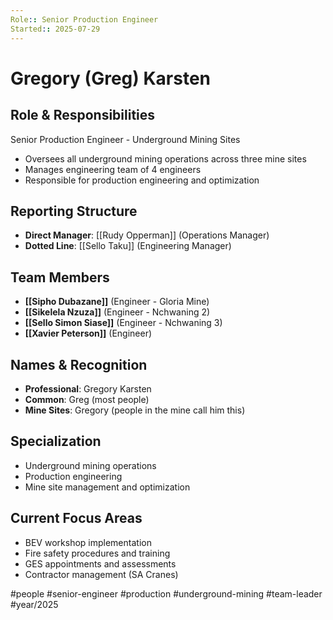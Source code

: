 ```yaml
---
Role:: Senior Production Engineer
Started:: 2025-07-29
---
```


# Gregory (Greg) Karsten

## Role & Responsibilities
Senior Production Engineer - Underground Mining Sites
- Oversees all underground mining operations across three mine sites
- Manages engineering team of 4 engineers
- Responsible for production engineering and optimization

## Reporting Structure
- **Direct Manager**: [[Rudy Opperman]] (Operations Manager)
- **Dotted Line**: [[Sello Taku]] (Engineering Manager)

## Team Members
- **[[Sipho Dubazane]]** (Engineer - Gloria Mine)
- **[[Sikelela Nzuza]]** (Engineer - Nchwaning 2)
- **[[Sello Simon Siase]]** (Engineer - Nchwaning 3)
- **[[Xavier Peterson]]** (Engineer)

## Names & Recognition
- **Professional**: Gregory Karsten
- **Common**: Greg (most people)
- **Mine Sites**: Gregory (people in the mine call him this)

## Specialization
- Underground mining operations
- Production engineering
- Mine site management and optimization

## Current Focus Areas
- BEV workshop implementation
- Fire safety procedures and training
- GES appointments and assessments
- Contractor management (SA Cranes)

#people #senior-engineer #production #underground-mining #team-leader #year/2025